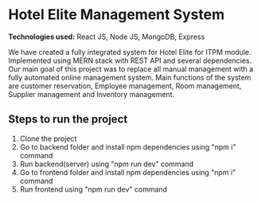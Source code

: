 # Hotel Elite Management System

**Technologies used:** React JS, Node JS, MongoDB, Express

We have created a fully integrated system for Hotel Elite for ITPM module. Implemented using MERN stack with REST API and several dependencies. Our main goal of this project was to replace all manual management with a fully automated online management system. Main functions of the system are customer reservation, Employee management, Room management, Supplier management and Inventory management.

## Steps to run the project

1. Clone the project
2. Go to backend folder and install npm dependencies using "npm i" command
3. Run backend(server) using "npm run dev" command
4. Go to frontend folder and install npm dependencies using "npm i" command
5. Run frontend using "npm run dev" command
